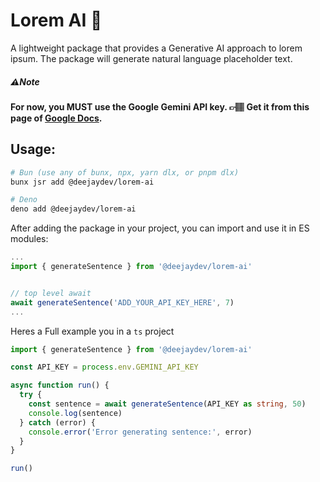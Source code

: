 # Lorem AI 🤖

A lightweight package that provides a Generative AI approach to lorem ipsum. The package will generate natural language placeholder text.

##### ⚠️Note

**For now, you MUST use the Google Gemini API key. 👉🏽 Get it from this page of [Google Docs](https://ai.google.dev/gemini-api/docs/api-key).**

## Usage:

```bash
# Bun (use any of bunx, npx, yarn dlx, or pnpm dlx)
bunx jsr add @deejaydev/lorem-ai

# Deno
deno add @deejaydev/lorem-ai
```

After adding the package in your project, you can import and use it in ES modules:

```ts
...
import { generateSentence } from '@deejaydev/lorem-ai'


// top level await
await generateSentence('ADD_YOUR_API_KEY_HERE', 7)
...

```

Heres a Full example you in a `ts` project

```ts
import { generateSentence } from '@deejaydev/lorem-ai'

const API_KEY = process.env.GEMINI_API_KEY

async function run() {
  try {
    const sentence = await generateSentence(API_KEY as string, 50)
    console.log(sentence)
  } catch (error) {
    console.error('Error generating sentence:', error)
  }
}

run()
```
